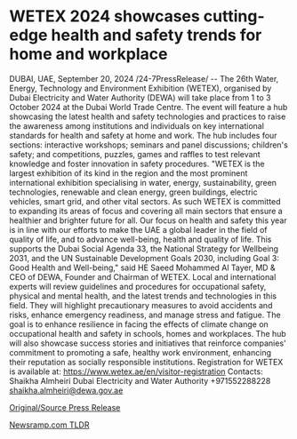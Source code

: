 # WETEX 2024 showcases cutting-edge health and safety trends for home and workplace

DUBAI, UAE, September 20, 2024 /24-7PressRelease/ -- The 26th Water, Energy, Technology and Environment Exhibition (WETEX), organised by Dubai Electricity and Water Authority (DEWA) will take place from 1 to 3 October 2024 at the Dubai World Trade Centre. The event will feature a hub showcasing the latest health and safety technologies and practices to raise the awareness among institutions and individuals on key international standards for health and safety at home and work.  The hub includes four sections: interactive workshops; seminars and panel discussions; children's safety; and competitions, puzzles, games and raffles to test relevant knowledge and foster innovation in safety procedures.  "WETEX is the largest exhibition of its kind in the region and the most prominent international exhibition specialising in water, energy, sustainability, green technologies, renewable and clean energy, green buildings, electric vehicles, smart grid, and other vital sectors. As such WETEX is committed to expanding its areas of focus and covering all main sectors that ensure a healthier and brighter future for all. Our focus on health and safety this year is in line with our efforts to make the UAE a global leader in the field of quality of life, and to advance well-being, health and quality of life. This supports the Dubai Social Agenda 33, the National Strategy for Wellbeing 2031, and the UN Sustainable Development Goals 2030, including Goal 3: Good Health and Well-being," said HE Saeed Mohammed Al Tayer, MD & CEO of DEWA, Founder and Chairman of WETEX.  Local and international experts will review guidelines and procedures for occupational safety, physical and mental health, and the latest trends and technologies in this field. They will highlight precautionary measures to avoid accidents and risks, enhance emergency readiness, and manage stress and fatigue. The goal is to enhance resilience in facing the effects of climate change on occupational health and safety in schools, homes and workplaces. The hub will also showcase success stories and initiatives that reinforce companies' commitment to promoting a safe, healthy work environment, enhancing their reputation as socially responsible institutions.  Registration for WETEX is available at: https://www.wetex.ae/en/visitor-registration  Contacts: Shaikha Almheiri Dubai Electricity and Water Authority +971552288228 shaikha.almheiri@dewa.gov.ae 

[Original/Source Press Release](https://www.24-7pressrelease.com/press-release/514486/wetex-2024-showcases-cutting-edge-health-and-safety-trends-for-home-and-workplace) 

[Newsramp.com TLDR](https://newsramp.com/None) 
